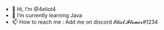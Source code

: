 - 👋 Hi, I’m @4eliot4
- 🌱 I’m currently learning Java
- 📫 How to reach me : Add me on discord 𝓔𝓵𝓲𝓸𝓽.𝓕𝓵𝓸𝔀𝓮𝓻#1234

